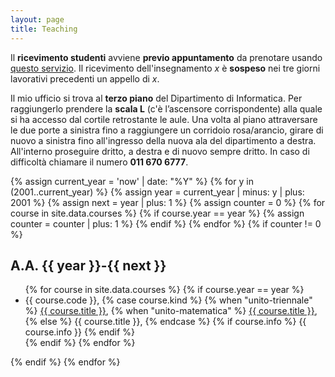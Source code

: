 ```yaml
---
layout: page
title: Teaching
---
```


<i class="fas fa-exclamation-circle"></i> Il **ricevimento studenti**
avviene **previo appuntamento** da prenotare usando <a href=""
onclick="Calendly.initPopupWidget({url:
'https://calendly.com/luca-padovani/ricevimento'});return
false;">questo servizio</a>.  Il ricevimento dell'insegnamento *x* è
**sospeso** nei tre giorni lavorativi precedenti un appello di *x*.

<i class="fas fa-question-circle"></i> Il mio ufficio si trova al **terzo
piano** del Dipartimento di Informatica. Per raggiungerlo prendere
la **scala L** (c'è l’ascensore corrispondente) alla quale si ha
accesso dal cortile retrostante le aule. Una volta al piano
attraversare le due porte a sinistra fino a raggiungere un corridoio
rosa/arancio, girare di nuovo a sinistra fino all'ingresso della
nuova ala del dipartimento a destra. All'interno proseguire dritto,
a destra e di nuovo sempre dritto. In caso di difficoltà chiamare il
numero **011 670 6777**.

{% assign current_year = 'now' | date: "%Y" %}
{% for y in (2001..current_year) %}
  {% assign year = current_year | minus: y | plus: 2001 %}
  {% assign next = year | plus: 1 %}
  {% assign counter = 0 %}
  {% for course in site.data.courses %}
    {% if course.year == year %}
	  {% assign counter = counter | plus: 1 %}
	{% endif %}
  {% endfor %}
  {% if counter != 0 %}

  <h2>A.A. {{ year }}-{{ next }}</h2>
  <ul class="fa-ul compact courses">
	{% for course in site.data.courses %}
	{% if course.year == year %}
	  <li>
		<i class="fa-li fas fa-graduation-cap"></i>
		{{ course.code }},
		{% case course.kind %}
		  {% when "unito-triennale" %}
			<a href="http://laurea.educ.di.unito.it/index.php/offerta-formativa/insegnamenti/elenco-completo/elenco-completo/scheda-insegnamento?cod={{ course.code }}&year={{ course.year }}">{{ course.title }}</a>,
		  {% when "unito-matematica" %}
			<a href="{{ course.url }}">{{ course.title }}</a>,
		  {% else %}
			{{ course.title }},
		{% endcase %}
		{% if course.info %}
		  {{ course.info }}
		{% endif %}
	  </li>
	{% endif %}
	{% endfor %}
  </ul>
  {% endif %}
{% endfor %}
